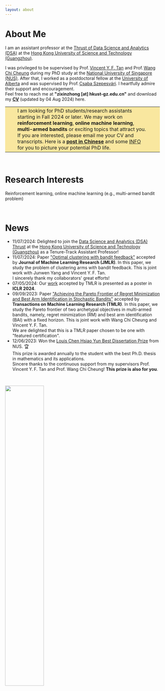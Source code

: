 ```yaml
---
layout: about
---
```


# About Me 

<!-- Hi! I am currently a Ph.&thinsp;D.&thinsp;candidate at the
<a href="https://www.math.nus.edu.sg/">Department of Mathematics</a>  --> 
<!-- Hi! I am currently a research fellow at the 
<a href="https://www.eng.nus.edu.sg/ece/">Department of Electrical and Computer Engineering</a>  
of
<a href="https://www.nus.edu.sg/">National University of Singapore (NUS)</a>,  
working with 
Prof.&thinsp;<a href="https://www.ece.nus.edu.sg/stfpage/vtan/">Vincent Y.&thinsp;F. Tan</a> and 
Prof.&thinsp;<a href="https://www.eng.nus.edu.sg/isem/staff/cheung-wang-chi/">Wang Chi Cheung</a>. -->
<!--  -->
<!--  -->
<!--  -->


<!-- I am a postdoctoral fellow at the <a href="https://www.ualberta.ca/index.html">University of Alberta</a> supervised by Prof.&thinsp;<a href="https://sites.ualberta.ca/~szepesva/">Csaba Szepesvári</a>.  
<br>
I was privileged to be supervised by 
Prof.&thinsp;<a href="https://www.ece.nus.edu.sg/stfpage/vtan/">Vincent Y.&thinsp;F. Tan</a> and 
Prof.&thinsp;<a href="https://www.eng.nus.edu.sg/isem/staff/cheung-wang-chi/">Wang Chi Cheung</a>
during my PhD study at the
<a href="https://www.nus.edu.sg/">National University of Singapore (NUS)</a>.
I heartfully admire their support and encouragement.
<br>
Feel free to reach me at <b>"zixin dot zhong [at] u.nus.edu"</b> and download my <a href="cv/cv_zixin_zhong_2023_09_09_eng_github.pdf"><b>CV</b></a> (updated by 09 Sep 2023) here.
-->

I am an assistant professor at the <a href="https://www.hkust-gz.edu.cn/academics/hubs-and-thrust-areas/information-hub/data-science-and-analytics/">Thrust of Data Science and Analytics (DSA)</a> at the <a href="https://www.hkust-gz.edu.cn/">Hong Kong University of Science and Technology (Guangzhou)</a>.
<br>

I was privileged to be supervised by 
Prof.&thinsp;<a href="https://www.ece.nus.edu.sg/stfpage/vtan/">Vincent Y.&thinsp;F. Tan</a> and 
Prof.&thinsp;<a href="https://www.eng.nus.edu.sg/isem/staff/cheung-wang-chi/">Wang Chi Cheung</a>
during my PhD study at the
<a href="https://www.nus.edu.sg/">National University of Singapore (NUS)</a>.
After that, I worked as a postdoctoral fellow at the <a href="https://www.ualberta.ca/index.html">University of Alberta</a> and was supervised by Prof.&thinsp;<a href="https://sites.ualberta.ca/~szepesva/">Csaba Szepesvári</a>. 
I heartfully admire their support and encouragement.
<br>
Feel free to reach me at <b>"zixinzhong [at] hkust-gz.edu.cn"</b> and download my <a href="cv/cv_zixin_zhong_2024_08_04_eng_github.pdf"><b>CV</b></a> (updated by 04 Aug 2024) here.

<!--# Position Openings-->

<table>
    <tr><td bgcolor= "#F9E79F" border-width=10px border-color="#F9E79F">  
</td>
    <td bgcolor= "#F9E79F" border-width=10px border-color="#F9E79F">  
</td>
        <td bgcolor= "#F9E79F" border-width=10px border-color="#F9E79F">
<!--    I will join the <a href="https://www.hkust-gz.edu.cn/academics/hubs-and-thrust-areas/information-hub/data-science-and-analytics/">Data Science and Analytics (DSA) Thrust</a> at the <a href="https://www.hkust-gz.edu.cn/">Hong Kong University of Science and Technology (Guangzhou)</a> as a Tenure-Track Assistant Professor in the summer of 2024.
<br><br>-->
    I am looking for PhD students/research assistants starting in Fall 2024 or later. We may work on <b>reinforcement learning</b>, <b>online machine learning</b>, <b>multi-armed bandits</b> or exciting topics that attract you. If you are interested, please email me your CV and transcripts. Here is a <a href="cv/post-phd-ra-v7.png"><b>post in Chinese</b></a> and some <a href="https://fytgs.hkust-gz.edu.cn/">INFO</a> for you to picture your potential PhD life.
</td>
    <td bgcolor= "#F9E79F" border-width=10px border-color="#F9E79F">  
</td>
    <td bgcolor= "#F9E79F" border-width=10px border-color="#F9E79F">  
</td></tr>
</table>


<!--<mark style="background-color: #F1C40F"> text
</mark>-->


<!--# Position Openings-->
<!--<div style="background-color:rgba(244, 208, 63, 0.08); text-align:left; vertical-align: middle; padding:40px 0; margin-top:10px">
I will join the <a href="https://www.hkust-gz.edu.cn/academics/hubs-and-thrust-areas/information-hub/data-science-and-analytics/">Data Science and Analytics (DSA) Thrust</a> at the <a href="https://www.hkust-gz.edu.cn/">Hong Kong University of Science and Technology (Guangzhou)</a> as a Tenure-Track Assistant Professor in the summer of 2024.
-->
<!--I am looking for PhD students starting in Fall 2024. We may work on <b>reinforcement learning</b>, <b>online machine learning</b>, <b>multi-armed bandits</b> or we may discuss research topics that attract you. If you are interested, please email me your CV and transcripts. You may want to picture your potential PhD life with more <a href="https://fytgs.hkust-gz.edu.cn/">INFO</a>.
</div>
-->

<!--**Hometown**: Zhanjiang City, Guangdong Province, China -->

<!-- :envelope:  -->
<!-- **Email**: zixin.zhong@u.nus.edu  -->

<!-- 📝  -->
<!-- **CV**:   <a href="cv/cv_zixin_zhong_1025_2021_eng.pdf">pdf</a> (updated by 25 Oct 2021)   -->


<!-- <button class="btn"><i class="fa fa-home"></i>HOME</button> -->
<!-- <span class="block-highlight"><b>&thinsp;Email&thinsp;</b></span> &nbsp;zixin dot zhong at u.nus.edu -->
<!-- <button class="btn">**Email me**</button> &nbsp;&nbsp;&nbsp; via "zixin dot zhong at u dot nus dot edu" -->
<!-- <br>  -->


<!-- <span class="block-highlight"><b>&thinsp;Email&thinsp;</b></span> &nbsp;zixin dot zhong at u.nus.edu

<span id="blocktype">
     <a href="cv/cv_zixin_zhong_1208_2021_eng.pdf"><b>&thinsp;CV Download&thinsp;</b></a>  &nbsp;
</span>
(updated by 08 Dec 2021) -->
<!-- <btn1 href="cv/cv_zixin_zhong_1025_2021_eng.pdf">**Download CV**</btn1> (updated by 25 Oct 2021) -->




<!---There is no specific format here. You can fill out the form you want.  
For example, you might want to write a brief introduction about your self, experience, interests, publications, and other information.  
I wrote "about me", "career", and "interests" on this page as an example.  
--->

<br/>

# Research Interests
Reinforcement learning, online machine learning (e.g., multi-armed bandit problem)

<br/>


# News
<!-- emoji table: https://gist.github.com/rxaviers/7360908 -->
<ul>
     
<!-- <li> 🐯 🐯 🐯 <strong>Happy Chinese New Year!</strong> 🐯 🐯 🐯 </li> -->
     
<!-- <li> &#128640; &#128640; &#128640; <strong>Open to job market! Please kindly contact me if there is any opening position! </strong> &#128640; &#128640; &#128640; </li> -->

<li> 11/07/2024: Delighted to join the <a href="https://www.hkust-gz.edu.cn/academics/hubs-and-thrust-areas/information-hub/data-science-and-analytics/">Data Science and Analytics (DSA) Thrust</a> at the <a href="https://www.hkust-gz.edu.cn/">Hong Kong University of Science and Technology (Guangzhou)</a> as a Tenure-Track Assistant Professor!
     </li>

<li> 11/07/2024: Paper <a href="https://www.jmlr.org/papers/v25/22-1088.html">"Optimal clustering with bandit feedback"</a> accepted by <b>Journal of Machine Learning Research (JMLR)</b>. In this paper, we study the problem of clustering arms with bandit feedback. This is joint work with Junwen Yang and Vincent Y.&thinsp;F. Tan. 
     <br> I sincerely thank my collaborators' great efforts!
     </li>

<li> 07/05/2024: Our <a href="https://arxiv.org/abs/2110.08627">work</a> accepted by TMLR is presented as a poster in <b>ICLR 2024</b>.
     </li>

<li> 09/09/2023: Paper <a href="https://arxiv.org/abs/2110.08627">"Achieving the Pareto Frontier of Regret Minimization and Best Arm Identification in Stochastic Bandits"</a> accepted by <b>Transactions on Machine Learning Research (TMLR)</b>. In this paper, we study the Pareto frontier of two archetypal objectives in multi-armed bandits, namely, regret minimization (RM) and best arm identification (BAI) with a fixed horizon. This is joint work with Wang Chi Cheung and Vincent Y.&thinsp;F. Tan. 
     <br> We are delighted that this is a TMLR paper chosen to be one with "featured certification".
     </li>
     
<li> 12/06/2023: Won the <a href="https://www.math.nus.edu.sg/about/university-awards-accolades-for-graduate/">Louis Chen Hsiao Yun Best Dissertation Prize</a> from NUS. 🏆 
     <br> This prize is awarded annually to the student with the best Ph.D. thesis in mathematics and its applications.
     <br> Sincere thanks to the continuous support from my supervisors Prof. Vincent Y.&thinsp;F. Tan and Prof. Wang Chi Cheung! <b>This prize is also for you</b>.
</li>
     

     
     
     

 

</ul>
     
<!--  <a href="https://github.com/zixinzh/2021-JMLR.git">[code]</a> -->

<br/>







<!-- <script type="text/javascript" id="clustrmaps" src="//cdn.clustrmaps.com/map_v2.js?cl=19282f&w=1200&t=n&d=BCTbQS_QXFEuaTpMmguDsnOqSUGcitD2Hh62GJ2KqnQ&co=ffffff&ct=ffffff&cmo=a1b57d&cmn=b33030" width="20%"></script> -->

<a href="https://clustrmaps.com/site/1bwhe" title="Visit tracker"><img src="//clustrmaps.com/map_v2.png?cl=19282f&w=1200&t=n&d=BCTbQS_QXFEuaTpMmguDsnOqSUGcitD2Hh62GJ2KqnQ&co=ffffff&ct=ffffff" width="50%"/></a>




<!--
| <! -- -- > |  <! -- -- > | 
| :--                  |:--                       |
| 2017/08 - present	| NUS Research Scholarship |
|2014	                 | National Merit Scholarship, China |
| 2014, 2015	          | First Class Scholarship, SYSU |
-->

<br/>

  
<!---# Career
* Second Company (2012/01 ~ )
  * Web Application Firewall
    * Developed TCP network acceleration module.
    * Developde Application User Interface.
* First Company (2011/01 ~ 2011/12)
  * VPN Development Company
  * Team Leader of VPN Development Div.
<br/>
--->

<!---
# Interests
I am interested in swimming.
I am interested in technology trends.  
I'm not afraid to learn languages, but I enjoy using Python.  
I like to automate and reduce annoying things.  
--->

<!-- <hr> -->

<!-- <p>This page has been accessed at least
<a href="http://stuff.mit.edu/doc/counter-howto.html"><img 
src="http://stuff.mit.edu/cgi/counter/zixinzh1" alt="several"></a> times since 14 Oct 2021, and on average <a href="http://stuff.mit.edu/doc/counter-howto.html"><img 
src="http://stuff.mit.edu/cgi/perday/zixinzh1" alt="several"></a> per day. 
</p> -->
<!-- https://clustrmaps.com/add
<script type="text/javascript" id="clustrmaps" src="//cdn.clustrmaps.com/map_v2.js?cl=ffffff&w=a&t=n&d=Hc1N22Jm0sgvB0mawrM4BFuzVJlc_s80BHUBH_EB7wI"></script> -->

